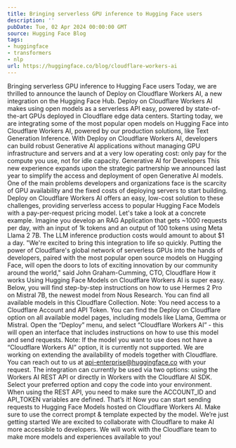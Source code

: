 ```yaml
---
title: Bringing serverless GPU inference to Hugging Face users
description: ''
pubDate: Tue, 02 Apr 2024 00:00:00 GMT
source: Hugging Face Blog
tags:
- huggingface
- transformers
- nlp
url: https://huggingface.co/blog/cloudflare-workers-ai
---
```


Bringing serverless GPU inference to Hugging Face users
Today, we are thrilled to announce the launch of Deploy on Cloudflare Workers AI, a new integration on the Hugging Face Hub. Deploy on Cloudflare Workers AI makes using open models as a serverless API easy, powered by state-of-the-art GPUs deployed in Cloudflare edge data centers. Starting today, we are integrating some of the most popular open models on Hugging Face into Cloudflare Workers AI, powered by our production solutions, like Text Generation Inference.
With Deploy on Cloudflare Workers AI, developers can build robust Generative AI applications without managing GPU infrastructure and servers and at a very low operating cost: only pay for the compute you use, not for idle capacity.
Generative AI for Developers
This new experience expands upon the strategic partnership we announced last year to simplify the access and deployment of open Generative AI models. One of the main problems developers and organizations face is the scarcity of GPU availability and the fixed costs of deploying servers to start building. Deploy on Cloudflare Workers AI offers an easy, low-cost solution to these challenges, providing serverless access to popular Hugging Face Models with a pay-per-request pricing model.
Let's take a look at a concrete example. Imagine you develop an RAG Application that gets ~1000 requests per day, with an input of 1k tokens and an output of 100 tokens using Meta Llama 2 7B. The LLM inference production costs would amount to about $1 a day.
"We're excited to bring this integration to life so quickly. Putting the power of Cloudflare's global network of serverless GPUs into the hands of developers, paired with the most popular open source models on Hugging Face, will open the doors to lots of exciting innovation by our community around the world," said John Graham-Cumming, CTO, Cloudflare
How it works
Using Hugging Face Models on Cloudflare Workers AI is super easy. Below, you will find step-by-step instructions on how to use Hermes 2 Pro on Mistral 7B, the newest model from Nous Research.
You can find all available models in this Cloudflare Collection.
Note: You need access to a Cloudflare Account and API Token.
You can find the Deploy on Cloudflare option on all available model pages, including models like Llama, Gemma or Mistral.
Open the “Deploy” menu, and select “Cloudflare Workers AI” - this will open an interface that includes instructions on how to use this model and send requests.
Note: If the model you want to use does not have a “Cloudflare Workers AI” option, it is currently not supported. We are working on extending the availability of models together with Cloudflare. You can reach out to us at api-enterprise@huggingface.co with your request.
The integration can currently be used via two options: using the Workers AI REST API or directly in Workers with the Cloudflare AI SDK. Select your preferred option and copy the code into your environment. When using the REST API, you need to make sure the ACCOUNT_ID
and API_TOKEN
variables are defined.
That’s it! Now you can start sending requests to Hugging Face Models hosted on Cloudflare Workers AI. Make sure to use the correct prompt & template expected by the model.
We’re just getting started
We are excited to collaborate with Cloudflare to make AI more accessible to developers. We will work with the Cloudflare team to make more models and experiences available to you!